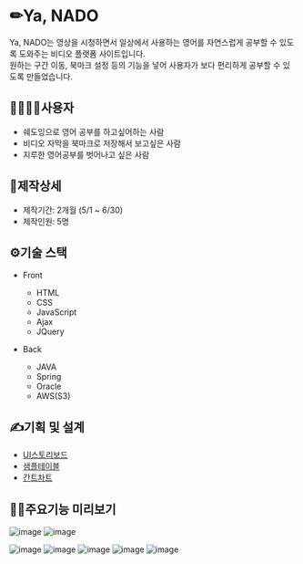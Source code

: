 # ✏Ya, NADO
Ya, NADO는 영상을 시청하면서 일상에서 사용하는 영어를 자연스럽게 공부할 수 있도록 도와주는 비디오 플랫폼 사이트입니다.  
원하는 구간 이동, 북마크 설정 등의 기능을 넣어 사용자가 보다 편리하게 공부할 수 있도록 만들었습니다.  

## 👨‍👨‍👧‍👦사용자
- 쉐도잉으로 영어 공부를 하고싶어하는 사람
- 비디오 자막을 북마크로 저장해서 보고싶은 사람
- 지루한 영어공부를 벗어나고 싶은 사람  

## 📝제작상세
- 제작기간: 2개월 (5/1 ~ 6/30)
- 제작인원: 5명  

## ⚙기술 스택
- Front
  + HTML
  + CSS
  + JavaScript
  + Ajax
  + JQuery
 
- Back
  + JAVA
  + Spring
  + Oracle
  + AWS(S3)  
  

## ✍기획 및 설계
- [UI스토리보드](https://1drv.ms/p/s!AsKE1lBX0pS1gTUf82OTWhLn9-9n?e=VxoWVZ)
- [샘플테이블](https://1drv.ms/x/s!AsKE1lBX0pS1gTpiKUHK8WN9Zeko?e=GfdhL0)
- [간트차트](https://1drv.ms/x/s!AsKE1lBX0pS1gTdFISVsTw5yLmuI?e=PFclW1)

## 👩‍💻주요기능 미리보기
![image](https://user-images.githubusercontent.com/82694096/126163925-e13a7d41-8d88-45f4-9e0e-d4e002c968a9.png)
![image](https://user-images.githubusercontent.com/82694096/126164848-72206ee2-e14a-493b-88f5-e27a88951e61.png)

![image](https://user-images.githubusercontent.com/82694096/126164049-2fe492c3-34f5-446a-ad88-1529db57a8c4.png)
![image](https://user-images.githubusercontent.com/82694096/126164138-1b556749-c996-465a-9c9e-843998fd7209.png)
![image](https://user-images.githubusercontent.com/82694096/126164663-19f2b4a8-db6d-43d1-9f8e-ecbab8adfbd8.png)
![image](https://user-images.githubusercontent.com/82694096/126164792-a53d59bf-3853-4195-94d0-d085c48f99b8.png)
![image](https://user-images.githubusercontent.com/82694096/126164933-d96f149d-85b8-49a3-ac6c-def77dc15d2c.png)



